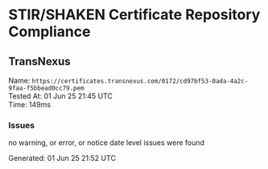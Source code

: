 # STIR/SHAKEN Certificate Repository Compliance

## TransNexus

Name: `https://certificates.transnexus.com/0172/cd97bf53-0ada-4a2c-9faa-f5bbead0cc79.pem`\
Tested At: 01 Jun 25 21:45 UTC\
Time: 149ms

### Issues

no warning, or error, or notice date level issues were found

Generated: 01 Jun 25 21:52 UTC